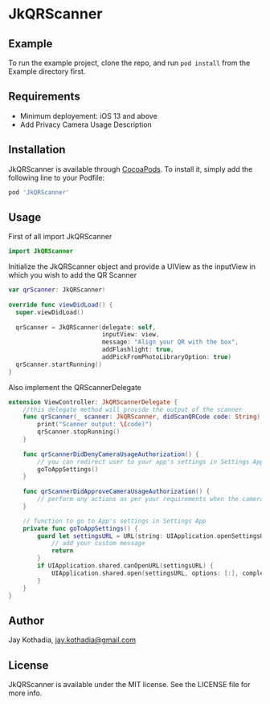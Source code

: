 # JkQRScanner

## Example

To run the example project, clone the repo, and run `pod install` from the Example directory first.

## Requirements
- Minimum deployement: iOS 13 and above
- Add Privacy Camera Usage Description

## Installation

JkQRScanner is available through [CocoaPods](https://cocoapods.org). To install
it, simply add the following line to your Podfile:

```ruby
pod 'JkQRScanner'
```

## Usage
First of all import JkQRScanner
```swift
import JkQRScanner
```

Initialize the JkQRScanner object and provide a UIView as the inputView in which you wish to add the QR Scanner

```swift
var qrScanner: JkQRScanner!
    
override func viewDidLoad() {
  super.viewDidLoad()
        
  qrScanner = JkQRScanner(delegate: self,
                          inputView: view,
                          message: "Align your QR with the box",
                          addFlashlight: true,
                          addPickFromPhotoLibraryOption: true)
  qrScanner.startRunning()
}

```

Also implement the QRScannerDelegate
```swift 
extension ViewController: JkQRScannerDelegate {
    //this delegate method will provide the output of the scanner
    func qrScanner(_ scanner: JkQRScanner, didScanQRCode code: String) {
        print("Scanner output: \(code)")
        qrScanner.stopRunning()
    }
    
    func qrScannerDidDenyCameraUsageAuthorization() {
        // you can redirect user to your app's settings in Settings App to allow camera permission
        goToAppSettings()
    }
    
    func qrScannerDidApproveCameraUsageAuthorization() {
        // perform any actions as per your requirements when the camera permission is allowed
    }

    // function to go to App's settings in Settings App
    private func goToAppSettings() {
        guard let settingsURL = URL(string: UIApplication.openSettingsURLString) else {
            // add your custom message
            return
        }
        if UIApplication.shared.canOpenURL(settingsURL) {
            UIApplication.shared.open(settingsURL, options: [:], completionHandler: nil)
        }
    }
}

```

## Author

Jay Kothadia, jay.kothadia@gmail.com

## License

JkQRScanner is available under the MIT license. See the LICENSE file for more info.
